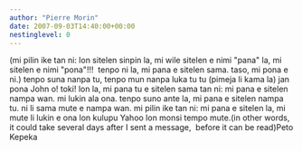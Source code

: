 ```yaml
---
author: "Pierre Morin"
date: 2007-09-03T14:40:00+00:00
nestinglevel: 0
---
```

(mi pilin ike tan ni: lon sitelen sinpin la, mi wile sitelen e nimi "pana" la, mi sitelen e nimi "pona"!!!  tenpo ni la, mi pana e sitelen sama. taso, mi pona e ni.) tenpo suna nanpa tu, tenpo mun nanpa luka tu tu (pimeja li kama la) jan pona John o! toki! lon la, mi pana tu e sitelen sama tan ni: mi pana e sitelen nampa wan. mi lukin ala ona. tenpo suno ante la, mi pana e sitelen nampa tu. ni li sama mute e nampa wan. mi pilin ike tan ni: mi pana e sitelen la, mi mute li lukin e ona lon kulupu Yahoo lon monsi tempo mute.(in other words, it could take several days after I sent a message,  before it can be read)Peto Kepeka